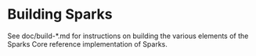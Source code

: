 Building Sparks
=============

See doc/build-*.md for instructions on building the various
elements of the Sparks Core reference implementation of Sparks.
